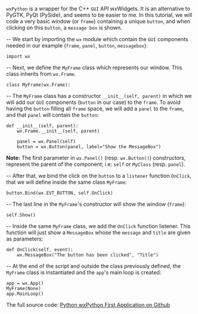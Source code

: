 `wxPython` is a wrapper for the C++ `GUI` API wxWidgets. It is an alternative to PyGTK, PyQt (PySide), and seems to be easier to me. In this tutorial, we will code a very basic window (or `frame`) containing a unique `button`, and when clicking on this `button`, a `message box` is shown.

<!--more-->

-- We start by importing the `wx` module which contain the `GUI` components needed in our example (`frame`, `panel`, `button`, `messagebox`):

    import wx
    

-- Next, we define the `MyFrame` class which represents our window. This class inherits from `wx.Frame`.

    class MyFrame(wx.Frame):
    

-- The `MyFrame` class has a constructor `__init__(self, parent)` in which we will add our `GUI` components (`button` in our case) to the `frame`. To avoid having the `button` filling all `frame` space, we will add a `panel` to the `frame`, and that `panel` will contain the `button`:

    def __init__(self, parent):
        wx.Frame.__init__(self, parent)
    
        panel = wx.Panel(self)
        button = wx.Button(panel, label="Show the MessageBox")
    

**Note:** The first parameter in `wx.Panel()` (resp. `wx.Button()`) constructors, represent the parent of the component; i.e: `self` or `MyClass` (resp. `panel`).

-- After that, we bind the click on the `button` to a `listener` function `OnClick`, that we will define inside the same class `MyFrame`:

    button.Bind(wx.EVT_BUTTON, self.OnClick)
    

-- The last line in the `MyFrame`'s constructor will show the window (`frame`):

    self.Show()
    

-- Inside the same `MyFrame` class, we add the `OnClick` function listener. This function will just show a `MessageBox` whose the `message` and `title` are given as parameters:

    def OnClick(self, event):
        wx.MessageBox("The button has been clicked", "Title")
    

-- At the end of the script and outside the class previously defined, the `MyFrame` class is instantiated and the `app`'s main loop is created:

    app = wx.App()
    MyFrame(None)
    app.MainLoop()
    

The full source code: <a href="https://github.com/h4k1m0u/pythonbeginner.org/blob/master/examples/python-wxpython-first-application.py" target="_blank">Python wxPython First Application on Github</a>
